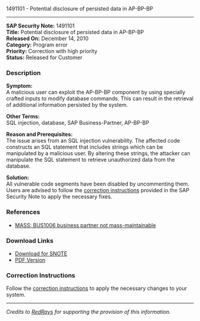 1491101 - Potential disclosure of persisted data in AP-BP-BP

---

**SAP Security Note:** 1491101  
**Title:** Potential disclosure of persisted data in AP-BP-BP  
**Released On:** December 14, 2010  
**Category:** Program error  
**Priority:** Correction with high priority  
**Status:** Released for Customer

### **Description**

**Symptom:**  
A malicious user can exploit the AP-BP-BP component by using specially crafted inputs to modify database commands. This can result in the retrieval of additional information persisted by the system.

**Other Terms:**  
SQL injection, database, SAP Business-Partner, AP-BP-BP

**Reason and Prerequisites:**  
The issue arises from an SQL injection vulnerability. The affected code constructs an SQL statement that includes strings which can be manipulated by a malicious user. By altering these strings, the attacker can manipulate the SQL statement to retrieve unauthorized data from the database.

**Solution:**  
All vulnerable code segments have been disabled by uncommenting them. Users are advised to follow the [correction instructions](https://me.sap.com/corrins/0001491101/1) provided in the SAP Security Note to apply the necessary fixes.

### **References**

- [MASS: BUS1006 business partner not mass-maintainable](https://me.sap.com/notes/436387)

### **Download Links**

- [Download for SNOTE](https://notesdownloads.sap.com/note/0040000008824002017)
- [PDF Version](https://userapps.support.sap.com/sap/support/sfm/notes/print/0001491101?language=en-US&token=B67E6B56AA0159C490A1E336E16963F3)

### **Correction Instructions**

Follow the [correction instructions](https://me.sap.com/corrins/0001491101/1) to apply the necessary changes to your system.

---

*Credits to [RedRays](https://redrays.io) for supporting the provision of this information.*